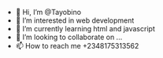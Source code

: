 - 👋 Hi, I’m @Tayobino
- 👀 I’m interested in web development
- 🌱 I’m currently learning html and javascript
- 💞️ I’m looking to collaborate on ...
- 📫 How to reach me +2348175313562

<!---
Tayobino/Tayobino is a ✨ special ✨ repository because its `README.md` (this file) appears on your GitHub profile.
You can click the Preview link to take a look at your changes.
--->
